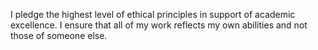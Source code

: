 I pledge the highest level of ethical principles in support of academic excellence. I ensure that all of my work reflects my own abilities and not those of someone else.